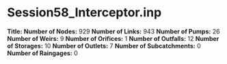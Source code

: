 # Session58_Interceptor.inp
**Title:** 
**Number of Nodes:** 929
**Number of Links:** 943
**Number of Pumps:** 26
**Number of Weirs:** 9
**Number of Orifices:** 1
**Number of Outfalls:** 12
**Number of Storages:** 10
**Number of Outlets:** 7
**Number of Subcatchments:** 0
**Number of Raingages:** 0
